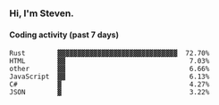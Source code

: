 ### Hi, I'm Steven.

#### Coding activity (past 7 days)
```
Rust        ▓▓▓▓▓▓▓▓▓▓▓▓▓▓▓▓▓▓▓▓▓▓▓▓▓▓▓▓▓▓  72.70%
HTML        ▓▓                               7.03%
other       ▓▓                               6.66%
JavaScript  ▓▓                               6.13%
C#          ▓                                4.27%
JSON        ▓                                3.22%
```
